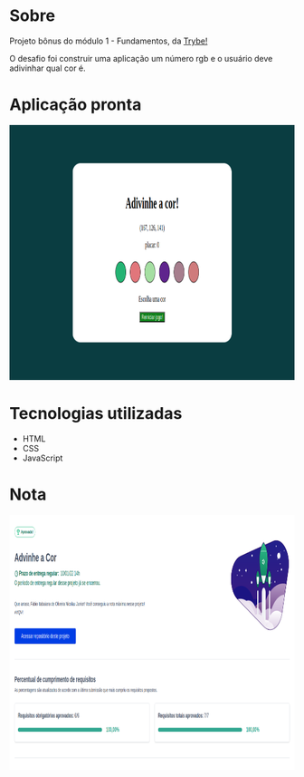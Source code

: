 <h1>Sobre</h1>
<p>Projeto bônus do módulo 1 - Fundamentos, da <a href="https://betrybe.com" target="_blank">Trybe!</a></p>
<p>O desafio foi construir uma aplicação um número rgb e o usuário deve adivinhar qual cor é.</p>

<h1>Aplicação pronta</h1>

<img src="./aplicacao.png" alt="aplicação pronta" width='800' height='450'>

<h1>Tecnologias utilizadas</h1>
<ul>
  <li>HTML</li>
  <li>CSS</li>
  <li>JavaScript</li>
</ul>

<h1>Nota</h1>
<img src="./color-guess.png" alt="nota do projeto" width='800' height='450'>
